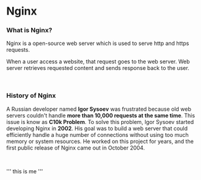 # Nginx 

### What is Nginx?

Nginx is a open-source web server which is used to serve http and https requests. 

When a user access a website, that request goes to the web server. Web server retrieves requested content and sends response back to the user.

<br>

### History of Nginx

A Russian developer named **Igor Sysoev** was frustrated because old web servers couldn't handle **more than 10,000 requests at the same time**. This issue is know as **C10k Problem**. To solve this problem, Igor Sysoev started developing Nginx in **2002**. His goal was to build a web server that could efficiently handle a huge number of connections without using too much memory or system resources. He worked on this project for years, and the first public release of Nginx came out in October 2004.

<br>

'''
this is me
'''
